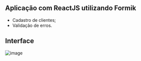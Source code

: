 ## Aplicação com ReactJS utilizando Formik
- Cadastro de clientes;
- Validação de erros.

## Interface
![image](https://user-images.githubusercontent.com/88665251/215358962-e08a95ae-8763-4e76-88a4-65eb2ee2b4d7.png)
